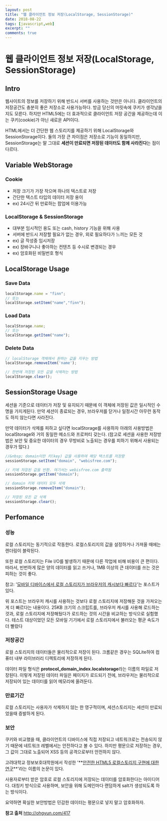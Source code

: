 ```yaml
---
layout: post
title: "웹 클라이언트 정보 저장(LocalStorage, SessionStorage)"
date: 2018-08-22
tags: [javascript,web]
excerpt: ""
comments: true
---
```

# 웹 클라이언트 정보 저장(LocalStorage, SessionStorage)

## Intro
웹사이트의 정보를 저장하기 위해 반드시 서버를 사용하는 것만은 아니다. 클라이언트의 저장공간도 충분히 좋은 저장소로 사용가능하다. 방금 당신의 머릿속에 쿠키가 생각났을지도 모른다. 하지만 HTML5에는 더 효과적으로 클라이언트 저장 공간을 제공하는데 이는 쿠키(cookie)가 아닌 새로운 API이다.

HTML에서는 더 간단한 웹 스토리지를 제공하기 위해 LocalStorage와 SessionStorage이다. 둘의 가장 큰 차이점은 저장소로 기능이 동일하지만, SessionStorage는 말 그대로 **세션이 만료되면 저장된 데이터도 함께 사라진다**는 점이 다르다.

## Variable WebStorage

### Cookie
- 저장 크기가 가장 작으며 하나의 텍스트로 저장
- 간단한 텍스트 타입의 데이터 저장 용이
- ex) 24시간 뒤 만료하는 팝업에 이용가능

### LocalStorage & SessionStorage
- 대부분 임시적인 용도 또는 cash, history 기능을 위해 사용
- 서버에 반드시 저장할 필요가 없는 경우, 외로 필요하다가 느끼는 모든 것
- ex) 글 작성중 임시저장
- ex) 장바구니나 좋아하는 컨텐츠 등 수시로 변경되는 경우
- ex) 암호화된 비밀번호 형식

## LocalStorage Usage

### Save Data
```javascript
localStorage.name = "finn";
// 또는
localStorage.setItem("name","finn");
```

### Load Data
```js
localStorage.name;
// 또는
localStorage.getItem("name");
```

### Delete Data
```js
// localStorage 객체에서 원하는 값을 지우는 방법
localStorage.removeItem('name');

// 한번에 저장된 모든 값을 삭제하는 방법
localStorage.clear();
```
## SessionStorage Usage
세션을 기준으로 데이터가 저장 및 유지되기 때문에 이 객체에 저장된 값은 일시적인 수명을 가지게된다. 만약 세션이 종료되는 경우, 브라우저를 닫거나 일정시간 아무런 동작도 하지 않는다면 사라진다.

만약 데이터가 삭제를 피하고 싶다면 localStorage를 사용하자 아래의 사용방법은 localStorage와 거의 동일한 메소드와 프로퍼티 갖는다. (참고로 세션을 사용한 저장방법은 보안 및 중요한 데이터의 경우 무방비로 노출되는 경우를 피하기 위해서 사용되는 경우가 많다.)

```js
//&nbsp; domain이란 키(key) 값을 사용하여 해당 텍스트를 저장함
sessionStorage.setItem("domain", "webisfree.com");

// 키에 저장된 값을 반환. 여기서는 webisfree.com 출력됨
sessionStorage.getItem("domain");

// domain 키와 데이터 모두 삭제
sessionStorage.removeItem("domain");

// 저장된 모든 값 삭제
sessionStorage.clear();
```

## Perfomance
### 성능
로컬 스토리지는 동기적으로 작동한다. 로컬스토리지의 값을 설정하거나 가져올 때에는 렌더링이 블락된다.

또한 로컬 스토리지는 File I/O를 발생하기 때문에 다른 작업에 비해 비용이 큰 편이다. 따라서, 빈번하게 많은 양의 데이터를 읽고 쓰거나, 1MB 이상의 큰 데이터를 쓰는 것은 피하는 것이 좋다.

참고:
'[모바일 디바이스에서 로컬 스토리지가 브라우저의 캐시보다 빠르다](http://www.mobify.com/blog/smartphone-localstorage-outperforms-browser-cache/)'는 포스트가 있다.


위 포스트는 브라우저 캐시를 사용하는 것보다 로컬 스토리지에 저장해둔 것을 가져오는 게 더 빠르다는 내용이다.
25KB 크기의 스크립트를, 브라우저 캐시를 사용해 로드하는 것과,
로컬 스토리지에 저장해뒀다가 로드하는 것의 시간을 비교하는 방식으로 실험했다.
테스트 대상이었던 모든 모바일 기기에서 로컬 스토리지에서 불러오는 평균 속도가 더 빨랐다

### 저장공간
로컬 스토리지의 데이터들은 물리적으로 저장이 된다. 크롬같은 경우는 SQLite하여 컴퓨터 내부 라이브러리 디렉토리에 저장하게 된다.

데이터 파일 형식은  **protocol_domain_index.localstorage**라는 이름의 파일로 저장된다. 이렇게 저장된 데이터 파일은 페이지가 로드되기 전에, 브라우저는 물리적으로 저장되어 있는 데이터를 읽어 메모리에 올려둔다.

### 만료기간
로컬 스토리지는 사용자가 삭제하지 않는 한 영구적이며, 세션스토리지는 세션이 만료되었을때 증발하게 된다.

### 보안
쿠키와 비교했을 때, 클라이언트의 디바이스에 직접 저장되고 네트워크로는 전송되지 않기 때문에 네트워크 레벨에서는 안전하다고 볼 수 있다. 하지만 평문으로 저장하는 경우, 그 값이 그대로 노출되어 XSS 등의 공격으로부터 안전하지 않다.

고려대학교 정보보호대학원에서 작성한 '**[안전한 HTML5 로컬스토리지 구현에 대한 연구](http://scholar.ndsl.kr/schArticleDetail.do?cn=JAKO201227935976492")**'라는 이름의 논문이 있다.

사용자로부터 받은 암호로 로컬 스토리지에 저장되는 데이터를 암호화한다는 아이디어다.
대칭키 방식으로 사용하며, 보안을 위해 도메인마다 랜덤하게 salt가 생성되도록 하는 방식이다.

요약하면 확실한 보안방법은 민감한 데이터는 평문으로 넣지 말고 암호화하자.

**참고 출처**
<http://ohgyun.com/417>
